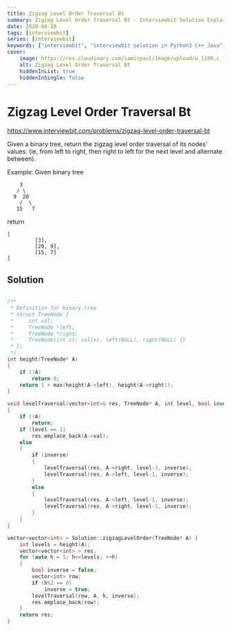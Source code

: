 ```yaml
---
title: Zigzag Level Order Traversal Bt
summary: Zigzag Level Order Traversal Bt - Interviewbit Solution Explained
date: 2020-06-20
tags: [interviewbit]
series: [interviewbit]
keywords: ["interviewbit", "interviewbit solution in Python3 C++ Java", "Zigzag Level Order Traversal Bt Solution Explained"]
cover:
    image: https://res.cloudinary.com/samirpaul/image/upload/w_1100,c_fit,co_rgb:FFFFFF,l_text:Arial_75_bold:Zigzag Level Order Traversal Bt - Solution Explained/problem-solving.webp
    alt: Zigzag Level Order Traversal Bt
    hiddenInList: true
    hiddenInSingle: false
---
```


# Zigzag Level Order Traversal Bt

https://www.interviewbit.com/problems/zigzag-level-order-traversal-bt

Given a binary tree, return the zigzag level order traversal of its nodes' values. (ie, from left to right, then right to left for the next level and alternate between).

Example: 
Given binary tree
```
    3
   / \
  9  20
    /  \
   15   7
```
return
```
[
         [3],
         [20, 9],
         [15, 7]
]
```

## Solution

```cpp

/**
 * Definition for binary tree
 * struct TreeNode {
 *     int val;
 *     TreeNode *left;
 *     TreeNode *right;
 *     TreeNode(int x): val(x), left(NULL), right(NULL) {}
 * };
 */
int height(TreeNode* A)
{
    if (!A)
        return 0;
    return 1 + max(height(A->left), height(A->right));
}

void levelTraversal(vector<int>& res, TreeNode* A, int level, bool inverse)
{
    if (!A)
        return;
    if (level == 1)
        res.emplace_back(A->val);
    else
    {
        if (inverse)
        {
            levelTraversal(res, A->right, level-1, inverse);
            levelTraversal(res, A->left, level-1, inverse);
        }
        else
        {
            levelTraversal(res, A->left, level-1, inverse);
            levelTraversal(res, A->right, level-1, inverse);
        }
    }
}

vector<vector<int> > Solution::zigzagLevelOrder(TreeNode* A) {
    int levels = height(A);
    vector<vector<int> > res;
    for (auto h = 1; h<=levels; ++h)
    {
        bool inverse = false;
        vector<int> row;
        if (h%2 == 0)
            inverse = true;
        levelTraversal(row, A, h, inverse);
        res.emplace_back(row);
    }
    return res;
}
```
